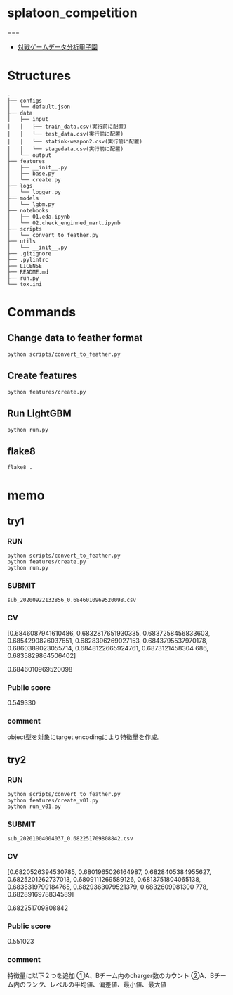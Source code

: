 # splatoon_competition

===
- [対戦ゲームデータ分析甲子園](https://prob.space/competitions/game_winner)

# Structures
```
.
├── configs
│   └── default.json
├── data
│   ├── input
│   │   ├── train_data.csv(実行前に配置)
│   │   └── test_data.csv(実行前に配置)
│   │   └── statink-weapon2.csv(実行前に配置)
│   │   └── stagedata.csv(実行前に配置)
│   └── output
├── features
│   ├── __init__.py
│   ├── base.py
│   └── create.py
├── logs
│   └── logger.py
├── models
│   └── lgbm.py
├── notebooks
│   ├── 01.eda.ipynb
│   └── 02.check_enginned_mart.ipynb
├── scripts
│   └── convert_to_feather.py
├── utils
│   └── __init__.py
├── .gitignore
├── .pylintrc
├── LICENSE
├── README.md
├── run.py
└── tox.ini
```
# Commands

## Change data to feather format

```
python scripts/convert_to_feather.py
```

## Create features

```
python features/create.py
```

## Run LightGBM

```
python run.py
```

## flake8

```
flake8 .
```


# memo

## try1

### RUN
```
python scripts/convert_to_feather.py
python features/create.py
python run.py
```

### SUBMIT
```
sub_20200922132856_0.6846010969520098.csv
```

### CV
[0.6846087941610486, 0.6832817651930335, 0.6837258456833603, 0.6854290826037651, 0.6828396269027153, 0.6843795537970178, 0.6860389023055714, 0.6848122665924761, 0.6873121458304
686, 0.6835829864506402]

0.6846010969520098

### Public score
0.549330

### comment
object型を対象にtarget encodingにより特徴量を作成。


## try2

### RUN
```
python scripts/convert_to_feather.py
python features/create_v01.py
python run_v01.py
```

### SUBMIT
```
sub_20201004004037_0.682251709808842.csv
```

### CV
[0.6820526394530785, 0.6801965026164987, 0.6828405384955627, 0.6825201262737013, 0.6809111269589126, 0.6813751804065138, 0.6835319799184765, 0.6829363079521379, 0.6832609981300
778, 0.6828916978834589]

0.682251709808842

### Public score
0.551023	

### comment
特徴量に以下２つを追加
①A、Bチーム内のcharger数のカウント
②A、Bチーム内のランク、レベルの平均値、偏差値、最小値、最大値
